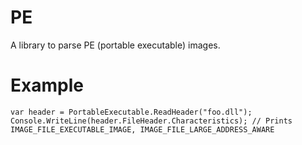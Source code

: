 # PE

A library to parse PE (portable executable) images.


# Example

    var header = PortableExecutable.ReadHeader("foo.dll");
    Console.WriteLine(header.FileHeader.Characteristics); // Prints IMAGE_FILE_EXECUTABLE_IMAGE, IMAGE_FILE_LARGE_ADDRESS_AWARE
